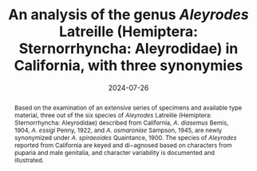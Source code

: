 ---
title: 'An analysis of the genus <i>Aleyrodes</i> Latreille (Hemiptera: Sternorrhyncha: Aleyrodidae) in California, with three synonymies'
date: '2024-07-26'
doi: ''
journal: Insecta Mundi
issue: '1062'
pagination: '1-22'
zoobank: 'urn:lsid:zoobank.org:pub:EE1FB0AE-45B7-40D6-8B6F-4B2509A08FDC'

authors:
  - first_name: 'Natalia'
    last_name: 'von Ellenrieder'
    affiliation: 'Plant Pest Diagnostics Center, California Department of Food and Agriculture 3294 Meadowview Road, Sacramento, CA 95832 USA'
    email: 'natalia.von.ellenrieder@cdfa.ca.gov'
    orcid: 'https://orcid.org/0000-0002-1159-2019'

  - first_name: 'Raymond J.'
    last_name: ' Gill'
    affiliation: 'Plant Pest Diagnostics Center, California Department of Food and Agriculture 3294 Meadowview Road, Sacramento, CA 95832 USA'
    email: 'rayromagill@gmail.com'
    orcid: 'https://orcid.org/0009-0005-9047-2742'

download: 'https://drive.google.com/file/d/16-c5OMUHL2DairyKafK4b2i2wJEM2CMK'

supplementary: ''

keywords:
  - Whiteflies
  - taxonomy
  - puparium
  - adult
  - variability
  - <i>Aleyrodes amnicola</i> 
  - <i>Aleyrodes diasemus</i>
  - <i>Aleyrodes essigi</i>
  - <i>Aleyrodes osmaroniae</i>
  - <i>Aleyrodes proletella</i>
  - <i>Aleyrodes pruinosus</i>
  - <i>Aleyrodes spiraeoides</i>
  
categories:
  - Hemiptera
  - Sternorrhyncha
  - Aleyrodidae
  
references:
  - authors: Bemis FE.
    year: 1904
    title: 'The aleyrodids or mealy-winged flies of California with citation to other American species. Proceedings of the U.S. National Museum 27'
    pages: 471–537
    doi: 
    url: 
    access: 

  - authors: Bondar G.
    year: 1923
    title: 'Aleyrodideos do Brasil. Official State Publisher; Bahia, Brazil'
    pages: 183 p
    doi: 
    url: 
    access: 

  - authors: Cockerell TDA.
    year: 1902
    title: 'The classification of the Aleyrodidae. Proceedings on the Academy of Natural Sciences of Philadelphia 54'
    pages: 279–283
    doi: 
    url: 
    access: 

  - authors: Cockerell TDA.
    year: 1911
    title: 'An <i>Aleyrodes </i>on <i>Euphorbia </i>and its parasite. Entomological News 22'
    pages: 462–464
    doi: 
    url: 
    access: 

  - authors: Evans GA.
    year: 2007
    title: 'The whiteflies (Hemiptera: Aleyrodidae) of the world and their host plants and natural enemies.'
    pages: 
    doi: 
    url: https://keys.lucidcentral.org/keys/v3/whitefly/PDF_PwP%20ETC/world-whitefly-catalog-Evans.pdf
    access: (Last accessed March 2024.)

  - authors: Geoffroy EL.
    year: 1785
    title: '156. <i>P. culiciformis</i>. In: de Fourcroy AF (ed.). Entomologia Parisiensis; sive, catalogus insectorum quae in agro Parisiensi reperiuntur. Entomologia Parisiensis; Paris, France'
    pages: 544 p
    doi: 
    url: 
    access: 

  - authors: Haupt H.
    year: 1935
    title: 'Schmetterlings - od. Mottenläuse, Aleurodina. Die Tierwelt Mitteleuropas 4'
    pages: 253–260
    doi: 
    url: 
    access: 

  - authors: Hempel A.
    year: 1901
    title: 'A preliminary report on some new Brazilian Hemiptera. Annals and Magazine of Natural History (7)8'
    pages: 383–391
    doi: 
    url: 
    access: 

  - authors: Hernández-Suárez E, Martin JH, Gill RJ, Bedford ID, Malumphy CP, Reyes JA, Carnero A.
    year: 2012
    title: 'The Aleyrodidae (Hemiptera: Sternorrhyncha) of the Canary Islands with special Citation to <i>Aleyrodes</i>, <i>Siphoninus</i>, and challenges of puparial morphology in <i>Bemisia</i>. Zootaxa 3212'
    pages: 1–76
    doi: 
    url: 
    access: 

  - authors: Klimaszewski S, Szelegiewicz, H.
    year: 1962
    title: 'Materialen zur Kenntnis der Mottenlause (Homoptera, Aleyrodidae) Polens. Fragmenta Faunistica 10'
    pages: 35–45
    doi: 
    url: 
    access: 

  - authors: Landis BJ, Gibson KE, Schopp R.
    year: 1958
    title: 'The Iris whitefly in the Pacific Northwest. Annals of the Entomological Society of America 51'
    pages: 486–490
    doi: 
    url: 
    access: 

  - authors: Latreille PA.
    year: 1801
    title: 'Histoire naturelle des crustaces et des insects. 3. F. Duvart; Paris, France'
    pages: 468 p
    doi: 
    url: 
    access: 

  - authors: Latreille PA.
    year: 1807
    title: 'Genera crustaceorum et insectorum secundum ordinem naturalem in familias disposita: iconibus exemplisque plurimis explicata<i>. </i>3. A. Koenig; Paris, France'
    pages: 258 p
    doi: 
    url: 
    access: 

  - authors: Linnaeus C.
    year: 1758
    title: 'Systema naturae per regna tria naturae, secundum classes, ordines, genera, species, cum characteribus, differentiis, synonymis, locis. Editio decima, reformata, vol. 1. Laurentius Salvius; Stockholm, Sweden'
    pages: 824 p
    doi: 
    url: 
    access: 

  - authors: Löw F.
    year: 1867
    title: 'Zoologische Notizen, Zweite Serie. Verhandlungen der Zoologische-Botanischen Gesellschaft in Wien 17'
    pages: 745–752
    doi: 
    url: 
    access: 

  - authors: Martin JH, Mifsud D, Rapisarda C.
    year: 2000
    title: 'The whiteflies (Hemiptera: Aleyrodidae) of Europe and the Mediterranean Basin. Bulletin of Entomological Research 90'
    pages: 407–448
    doi: 
    url: 
    access: 

  - authors: Mound LA.
    year: 1963
    title: 'Host-correlated variation in <i>Bemisia tabaci </i>(Gennadius) (Homoptera: Aleyrodidae). Proceedings of the Royal Entomological Society of London A 38'
    pages: 171–180
    doi: 
    url: 
    access: 

  - authors: Mound LA, Halsey SH.
    year: 1978
    title: 'Whitefly of the world. A systematic catalog of the Aleyrodidae (Homoptera) with host plant and natural enemy data. British Museum (Natural History), John Wiley and Sons; Chichester, United Kingdom'
    pages: 340 p
    doi: 
    url: 
    access: 

  - authors: Oregon Department of Agriculture.
    year: 2016
    title: 'Pest Alert: Cabbage whitefly <i>Aleyrodes proletella</i>. Oregon Department of Agriculture Fact Sheets and Pest Alerts, IPPM, July 2016'
    pages: 1–2
    doi: 
    url: https://www.oregon.gov/ODA/shared/Documents/Publications/IPPM/CabbageWhiteflyAlert.pdf
    access: (Last accessed March 2024.)

  - authors: Penny DD.
    year: 1922
    title: 'A catalog of the California Aleyrodidae and the description of four new species. Journal of Entomology and Zoology 14'
    pages: 21–35
    doi: 
    url: 
    access: 

  - authors: Penrose D.
    year: 2001
    title: 'Cabbage whitefly: Santa Cruz County. California Department of Food and Agriculture Detection Advisory PD 65–01. California Department of Food and Agriculture; Sacramento, California, United States of America'
    pages: 2 p
    doi: 
    url: 
    access: 

  - authors: Quaintance AL.
    year: 1900
    title: 'Contribution towards a monograph of the American Aleurodidae. Technical Series, Bureau of Entomology, United States Department of Agriculture 8'
    pages: 9–64
    doi: 
    url: 
    access: 

  - authors: Quaintance AL, Baker AC.
    year: 1914
    title: 'Classification of the Aleyrodidae part II. Technical Series, Bureau of Entomology, United States Department of Agriculture 27'
    pages: 95–109
    doi: 
    url: 
    access: 

  - authors: Quaintance AL, Baker AC.
    year: 1915
    title: 'Classification of the Aleyrodidae - Contents and index. Technical Series, Bureau of Entomology, United States Department of Agriculture 27'
    pages: 111–114
    doi: 
    url: 
    access: 

  - authors: Russell LM.
    year: 1948
    title: 'The North American species of whiteflies of the genus <i>Trialeurodes</i>. Miscellaneous Publication of the USDA 635'
    pages: 1–85
    doi: 
    url: 
    access: 

  - authors: Sampson WW.
    year: 1945
    title: 'Five new species of Aleyrodidae from California (Homoptera). Pan-Pacific Entomologist 21'
    pages: 58–62
    doi: 
    url: 
    access: 

  - authors: Schrank F von P.
    year: 1801
    title: 'Fauna Boica: durchgedachte Geschichte der in Baiern einheimischen und zahmen Thiere. 2(1). Johann Wilhelm Krüll; Ingolstadt, Germany'
    pages: viii + 374 p
    doi: 
    url: 
    access: 

  - authors: Stocks I.
    year: 2012
    title: 'The Honeysuckle Whitefly, <i>Aleyrodes lonicerae </i>Walker, New to Florida and the United States. Florida Department of Agriculture and Consumer Services, Division of Plant Industry Pest Alert FDACS-P-02066. November 13, 2012.'
    pages: 
    doi: 
    url: https://ccmedia.fdacs.gov/content/download/25060/file/aleyrodes-lonicerae.pdf
    access: (Last accessed March 2024.)

  - authors: Walker F.
    year: 1852
    title: 'List of the specimens of Homopterous insects in the collection of the British Museum. Part 4. British Museum of Natural History; London, United Kingdom'
    pages: 909–1188
    doi: 
    url: 
    access: 

  - authors: Walker F.
    year: 1858
    title: 'List of the specimens of Homopterous insects in the collection of the British Museum. Supplement. British Museum of Natural History; London, United Kingdom'
    pages: 369 p
    doi: 
    url: 
    access: 

  - authors: Wilkey RF.
    year: 1962
    title: 'A simplified technique for clearing, staining and permanently mounting small arthropods. Annals of the Entomological Society of America 55'
    pages: 606
    doi: 
    url: 
    access: 

  - authors: Zahradnik J.
    year: 1991
    title: 'Taxonomisches und Faunistisches über europaische Mottenlause (Aleyrodinea). Acta Universitatis Carolinae 35'
    pages: 111–118
    doi: 
    url: 
    access: 

abstract: 'Based on the examination of an extensive series of specimens and available type material, three out of the six species of <i>Aleyrodes </i>Latreille (Hemiptera: Sternorrhyncha: Aleyrodidae) described from California, <i>A. diasemus </i>Bemis, 1904, <i>A. essigi </i>Penny, 1922, and <i>A. osmaroniae </i>Sampson, 1945, are newly synonymized under <i>A. spiraeoides </i>Quaintance, 1900. The species of <i>Aleyrodes </i>reported from California are keyed and di¬agnosed based on characters from puparia and male genitalia, and character variability is documented and illustrated.'

resumen: 'Basado en el examen de una extensa serie de especímenes y material tipo disponible, tres de las seis especies de <i>Aleyrodes </i>Latreille (Hemiptera: Sternorrhyncha: Aleyrodidae) descritas de California, <i>A. diasemus </i>Bemis, 1904, <i>A. essigi </i>Penny, 1922 y <i>A. osmaroniae </i>Sampson, 1945, son aquí sinonimizadas con <i>A. spiraeoides </i>Quaintance, 1900. Las especies de <i>Aleyrodes </i>registradas de California son incluidas en una clave y diagnosticadas basándose en caracteres de puparia y genitalia del macho, y la variabilidad de los caracteres es documentada e ilustrada.'

---